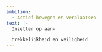 ```yaml
---
ambition: 
  - Actief bewegen en verplaatsen
text: |-
  Inzetten op aan-

  trekkelijkheid en veiligheid
---
```

